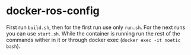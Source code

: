 # docker-ros-config

First run `build.sh`, then for the first run use only `run.sh`.
For the next runs you can use `start.sh`.
While the container is running run the rest of the commands wither in it or
through docker exec (`docker exec -it noetic bash`).
